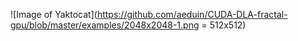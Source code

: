 ![Image of Yaktocat](https://github.com/aeduin/CUDA-DLA-fractal-gpu/blob/master/examples/2048x2048-1.png = 512x512)